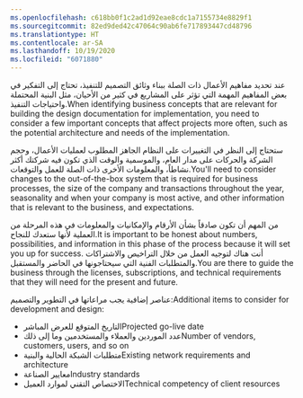 ```yaml
---
ms.openlocfilehash: c618bb0f1c2ad1d92eae8cdc1a7155734e8829f1
ms.sourcegitcommit: 82ed9ded42c47064c90ab6fe717893447cd48796
ms.translationtype: HT
ms.contentlocale: ar-SA
ms.lasthandoff: 10/19/2020
ms.locfileid: "6071880"
---
```


<span data-ttu-id="8458b-101">عند تحديد مفاهيم الأعمال ذات الصلة ببناء وثائق التصميم للتنفيذ، تحتاج إلى التفكير في بعض المفاهيم المهمة التي تؤثر على المشاريع في كثير من الأحيان، مثل البنية المحتملة واحتياجات التنفيذ.</span><span class="sxs-lookup"><span data-stu-id="8458b-101">When identifying business concepts that are relevant for building the design documentation for implementation, you need to consider a few important concepts that affect projects more often, such as the potential architecture and needs of the implementation.</span></span>

<span data-ttu-id="8458b-102">ستحتاج إلى النظر في التغييرات على النظام الجاهز المطلوب لعمليات الأعمال، وحجم الشركة والحركات على مدار العام، والموسمية والوقت الذي تكون فيه شركتك أكثر نشاطاً، والمعلومات الأخرى ذات الصلة للعمل والتوقعات.</span><span class="sxs-lookup"><span data-stu-id="8458b-102">You'll need to consider changes to the out-of-the-box system that is required for business processes, the size of the company and transactions throughout the year, seasonality and when your company is most active, and other information that is relevant to the business, and expectations.</span></span> 

<span data-ttu-id="8458b-103">من المهم أن تكون صادقاً بشأن الأرقام والإمكانيات والمعلومات في هذه المرحلة من العملية لأنها ستعدك للنجاح.</span><span class="sxs-lookup"><span data-stu-id="8458b-103">It is important to be honest about numbers, possibilities, and information in this phase of the process because it will set you up for success.</span></span> <span data-ttu-id="8458b-104">أنت هناك لتوجيه العمل من خلال التراخيص والاشتراكات والمتطلبات الفنية التي سيحتاجونها في الحاضر والمستقبل.</span><span class="sxs-lookup"><span data-stu-id="8458b-104">You are there to guide the business through the licenses, subscriptions, and technical requirements that they will need for the present and future.</span></span>

<span data-ttu-id="8458b-105">عناصر إضافية يجب مراعاتها في التطوير والتصميم:</span><span class="sxs-lookup"><span data-stu-id="8458b-105">Additional items to consider for development and design:</span></span>

-   <span data-ttu-id="8458b-106">التاريخ المتوقع للعرض المباشر</span><span class="sxs-lookup"><span data-stu-id="8458b-106">Projected go-live date</span></span>
-   <span data-ttu-id="8458b-107">عدد الموردين والعملاء والمستخدمين وما إلى ذلك</span><span class="sxs-lookup"><span data-stu-id="8458b-107">Number of vendors, customers, users, and so on</span></span>
-   <span data-ttu-id="8458b-108">متطلبات الشبكة الحالية والبنية</span><span class="sxs-lookup"><span data-stu-id="8458b-108">Existing network requirements and architecture</span></span>
-   <span data-ttu-id="8458b-109">معايير الصناعة</span><span class="sxs-lookup"><span data-stu-id="8458b-109">Industry standards</span></span>
-   <span data-ttu-id="8458b-110">الاختصاص التقني لموارد العميل</span><span class="sxs-lookup"><span data-stu-id="8458b-110">Technical competency of client resources</span></span>
 